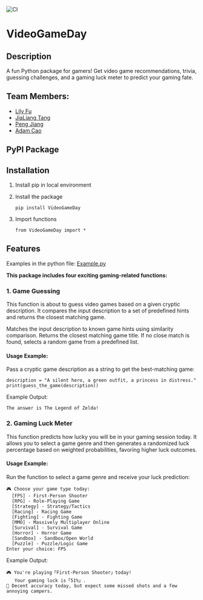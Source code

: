 ![CI](https://github.com/software-students-spring2025/3-python-package-atajo-devs/actions/workflows/build.yaml/badge.svg)

# VideoGameDay

## Description
A fun Python package for gamers! Get video game recommendations, trivia, guessing challenges, and a gaming luck meter to predict your gaming fate.

## Team Members:
- [Lily Fu](https://github.com/fulily0325)<br>
- [JiaLiang Tang](https://github.com/JialiangTang1)<br>
- [Peng Jiang](https://github.com/PengJiang-Victor)<br>
- [Adam Cao](https://github.com/eth3r3aI)<br>

## PyPI Package

## Installation

1. Install pip in local environment

2. Install the package
    ```
    pip install VideoGameDay
    ```
3. Import functions
    ```
    from VideoGameDay import *
    ```

## Features

Examples in the python file: [Example.py](https://github.com/software-students-spring2025/3-python-package-atajo-devs/blob/main/example.py)

**This package includes four exciting gaming-related functions:**

### 1. Game Guessing

This function is about to guess video games based on a given cryptic description. It compares the input description to a set of predefined hints and returns the closest matching game.

Matches the input description to known game hints using similarity comparison. Returns the closest matching game title. If no close match is found, selects a random game from a predefined list.

#### **Usage Example:**

Pass a cryptic game description as a string to get the best-matching game:

```
description = "A silent hero, a green outfit, a princess in distress."
print(guess_the_game(description))
```

Example Output:
```
The answer is The Legend of Zelda!
```

### 2. Gaming Luck Meter

This function predicts how lucky you will be in your gaming session today. It allows you to select a game genre and then generates a randomized luck percentage based on weighted probabilities, favoring higher luck outcomes.  

#### **Usage Example:**

Run the function to select a game genre and receive your luck prediction:  

```
🎮 Choose your game type today:
  [FPS] - First-Person Shooter
  [RPG] - Role-Playing Game
  [Strategy] - Strategy/Tactics
  [Racing] - Racing Game
  [Fighting] - Fighting Game
  [MMO] - Massively Multiplayer Online
  [Survival] - Survival Game
  [Horror] - Horror Game
  [Sandbox] - Sandbox/Open World
  [Puzzle] - Puzzle/Logic Game
Enter your choice: FPS
```

Example Output:
```
🎮 You're playing「First-Person Shooter」today! 
   Your gaming luck is「51%」.
🔫 Decent accuracy today, but expect some missed shots and a few annoying campers.
```
